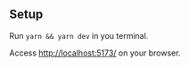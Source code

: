 ## Setup

Run `yarn && yarn dev` in you terminal.

Access [http://localhost:5173/](http://localhost:5173/) on your browser.
